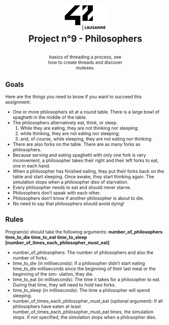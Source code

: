 <h1 align="center">
    <img alt="42Lausanne" title="42Lausanne" src="https://github.com/MarJC5/42/blob/main/42_logo.svg" width="140"> </br>
    Project n°9 - Philosophers
    <h4 align="center" style="width: 50%; margin: 2rem auto; font-weight: normal;">
     basics of threading a process, see how to create threads and discover mutexes.
    </h4>
</h1>

## Goals

Here are the things you need to know if you want to succeed this assignment:

- One or more philosophers sit at a round table.
There is a large bowl of spaghetti in the middle of the table.
- The philosophers alternatively eat, think, or sleep.
    1. While they are eating, they are not thinking nor sleeping;
    2. while thinking, they are not eating nor sleeping;
    3. and, of course, while sleeping, they are not eating nor thinking.
- There are also forks on the table. There are as many forks as philosophers.
- Because serving and eating spaghetti with only one fork is very inconvenient, a
philosopher takes their right and their left forks to eat, one in each hand.
- When a philosopher has finished eating, they put their forks back on the table and
start sleeping. Once awake, they start thinking again. The simulation stops when
a philosopher dies of starvation.
- Every philosopher needs to eat and should never starve.
- Philosophers don’t speak with each other.
- Philosophers don’t know if another philosopher is about to die.
- No need to say that philosophers should avoid dying!

## Rules

Program(s) should take the following arguments: **number_of_philosophers time_to_die time_to_eat time_to_sleep [number_of_times_each_philosopher_must_eat]**

- number_of_philosophers: The number of philosophers and also the number
of forks.
- time_to_die (in milliseconds): If a philosopher didn’t start eating time_to_die
milliseconds since the beginning of their last meal or the beginning of the sim-
ulation, they die.
- time_to_eat (in milliseconds): The time it takes for a philosopher to eat.
During that time, they will need to hold two forks.
- time_to_sleep (in milliseconds): The time a philosopher will spend sleeping.
- number_of_times_each_philosopher_must_eat (optional argument): If all
philosophers have eaten at least number_of_times_each_philosopher_must_eat
times, the simulation stops. If not specified, the simulation stops when a
philosopher dies.
